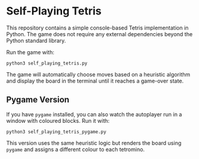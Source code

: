 # Self-Playing Tetris

This repository contains a simple console-based Tetris implementation in Python.
The game does not require any external dependencies beyond the Python standard library.

Run the game with:

```
python3 self_playing_tetris.py
```

The game will automatically choose moves based on a heuristic algorithm and display the board in the terminal until it reaches a game-over state.

## Pygame Version

If you have `pygame` installed, you can also watch the autoplayer run in a window
with coloured blocks. Run it with:

```
python3 self_playing_tetris_pygame.py
```

This version uses the same heuristic logic but renders the board using `pygame`
and assigns a different colour to each tetromino.

